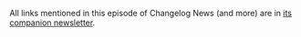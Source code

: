 All links mentioned in this episode of Changelog News (and more) are in [its companion newsletter](https://changelog.com/news/103/email).